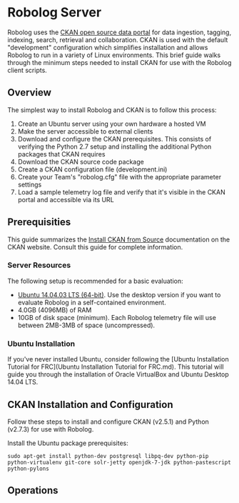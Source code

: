 # Robolog Server

Robolog uses the [CKAN open source data portal](http://ckan.org/) for data ingestion, tagging, indexing, search, retrieval and collaboration. CKAN is used with the default "development" configuration which simplifies installation and allows Robolog to run in a variety of Linux environments. This brief guide walks through the minimum steps needed to install CKAN for use with the Robolog client scripts.

## Overview

The simplest way to install Robolog and CKAN is to follow this process:

1. Create an Ubuntu server using your own hardware a hosted VM
2. Make the server accessible to external clients
3. Download and configure the CKAN prerequisites. This consists of verifying the Python 2.7 setup and installing the additional Python packages that CKAN requires
4. Download the CKAN source code package
5. Create a CKAN configuration file (development.ini)
6. Create your Team's "robolog.cfg" file with the appropriate parameter settings
7. Load a sample telemetry log file and verify that it's visible in the CKAN portal and accessible via its URL

## Prerequisities

This guide summarizes the [Install CKAN from Source](http://docs.ckan.org/en/latest/maintaining/installing/install-from-source.html) documentation on the CKAN website. Consult this guide for complete information.

### Server Resources

The following setup is recommended for a basic evaluation:

* [Ubuntu 14.04.03 LTS (64-bit)](https://wiki.ubuntu.com/TrustyTahr/ReleaseNotes?_ga=1.253912650.374798248.1451753044).  Use the desktop version if you want to evaluate Robolog in a self-contained environment.
* 4.0GB (4096MB) of RAM
* 10GB of disk space (minimum).  Each Robolog telemetry file will use between 2MB-3MB of space (uncompressed).

### Ubuntu Installation

If you've never installed Ubuntu, consider following the [Ubuntu Installation Tutorial for FRC](Ubuntu Installation Tutorial for FRC.md). This tutorial will guide you through the installation of Oracle VirtualBox and Ubuntu Desktop 14.04 LTS.

## CKAN Installation and Configuration

Follow these steps to install and configure CKAN (v2.5.1) and Python (v2.7.3) for use with Robolog.

Install the Ubuntu package prerequisites:

```
sudo apt-get install python-dev postgresql libpq-dev python-pip python-virtualenv git-core solr-jetty openjdk-7-jdk python-pastescript python-pylons
```

## Operations
